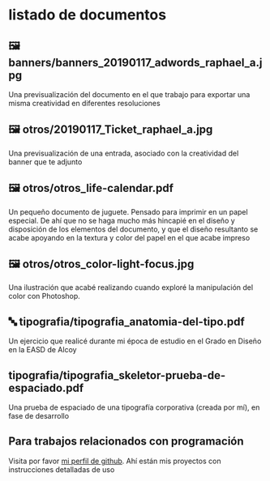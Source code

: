 # listado de documentos


## 🖼 banners/banners_20190117_adwords_raphael_a.jpg
Una previsualización del documento en el que trabajo para exportar una misma creatividad en diferentes resoluciones


## 🖼 otros/20190117_Ticket_raphael_a.jpg
Una previsualización de una entrada, asociado con la creatividad del banner que te adjunto


## 🖼 otros/otros_life-calendar.pdf
Un pequeño documento de juguete. Pensado para imprimir en un papel especial. De ahí que no se haga mucho más hincapié en el diseño y disposición de los elementos del documento, y que el diseño resultanto se acabe apoyando en la textura y color del papel en el que acabe impreso


## 🖼 otros/otros_color-light-focus.jpg
Una ilustración que acabé realizando cuando exploré la manipulación del color con Photoshop.


## 🔤 tipografia/tipografia_anatomia-del-tipo.pdf
Un ejercicio que realicé durante mi época de estudio en el Grado en Diseño en la EASD de Alcoy


## tipografia/tipografia_skeletor-prueba-de-espaciado.pdf
Una prueba de espaciado de una tipografía corporativa (creada por mí), en fase de desarrollo


## Para trabajos relacionados con programación
Visita por favor [mi perfil de github](https://github.com/drzoidberg). Ahí están mis proyectos con instrucciones detalladas de uso